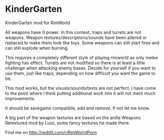 # KinderGarten
KinderGarten mod for RimWorld

All weapons have 0 power. In this context, traps and turrets are not weapons.
Weapon textures/descriptions/sounds have been altered or replaced to make them look like toys.
Some weapons can still start fires and can still explode when burning.

This requires a completely different style of playing rimworld as only melee fighting has effect. Turrets are not modified so there is at least a little challenge when attacking enemy bases. Decide for yourself if you want to use them, just like traps, depending on how difficult you want the game to be. 

This mod works, but the visuals/sounds/texts are not perfect, I have come to the point where I think putting additional work into it will not merit much improvements.

It should be savegame compatible, add and remove. If not let me know.

A big part of the weapon textures are based on the anilla Weapons Retextured mod by Luizi, some fancy textures he made there.

Find me on http://reddit.com/r/RimWorldPorn
